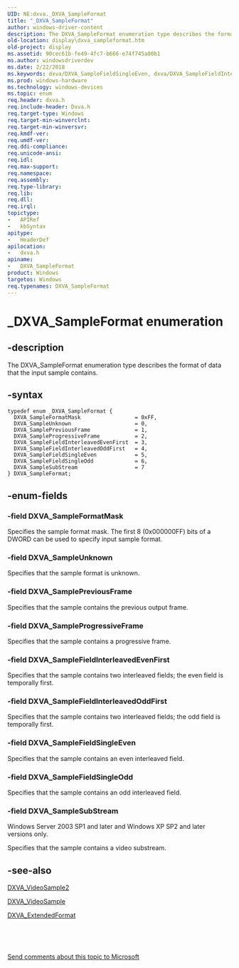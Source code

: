 ```yaml
---
UID: NE:dxva._DXVA_SampleFormat
title: "_DXVA_SampleFormat"
author: windows-driver-content
description: The DXVA_SampleFormat enumeration type describes the format of data that the input sample contains.
old-location: display\dxva_sampleformat.htm
old-project: display
ms.assetid: 90cec61b-fe49-4fc7-b666-e74f745a00b1
ms.author: windowsdriverdev
ms.date: 2/22/2018
ms.keywords: dxva/DXVA_SampleFieldSingleEven, dxva/DXVA_SampleFieldInterleavedEvenFirst, dxva/DXVA_SampleProgressiveFrame, dxva/DXVA_SampleSubStream, DXVA_SampleFieldInterleavedEvenFirst, dxvaref_342ab3ab-8498-4d6f-a052-aff84c407436.xml, display.dxva_sampleformat, _DXVA_SampleFormat, DXVA_SamplePreviousFrame, dxva/DXVA_SampleFormat, DXVA_SampleUnknown, DXVA_SampleFieldSingleEven, dxva/DXVA_SampleUnknown, DXVA_SampleFieldSingleOdd, DXVA_SampleFieldInterleavedOddFirst, DXVA_SampleFormat enumeration [Display Devices], DXVA_SampleFormat, DXVA_SampleProgressiveFrame, DXVA_SampleFormatMask, dxva/DXVA_SamplePreviousFrame, dxva/DXVA_SampleFormatMask, dxva/DXVA_SampleFieldSingleOdd, DXVA_SampleSubStream, dxva/DXVA_SampleFieldInterleavedOddFirst
ms.prod: windows-hardware
ms.technology: windows-devices
ms.topic: enum
req.header: dxva.h
req.include-header: Dxva.h
req.target-type: Windows
req.target-min-winverclnt: 
req.target-min-winversvr: 
req.kmdf-ver: 
req.umdf-ver: 
req.ddi-compliance: 
req.unicode-ansi: 
req.idl: 
req.max-support: 
req.namespace: 
req.assembly: 
req.type-library: 
req.lib: 
req.dll: 
req.irql: 
topictype:
-	APIRef
-	kbSyntax
apitype:
-	HeaderDef
apilocation:
-	dxva.h
apiname:
-	DXVA_SampleFormat
product: Windows
targetos: Windows
req.typenames: DXVA_SampleFormat
---
```


# _DXVA_SampleFormat enumeration


## -description


The DXVA_SampleFormat enumeration type describes the format of data that the input sample contains.


## -syntax


````
typedef enum _DXVA_SampleFormat { 
  DXVA_SampleFormatMask                 = 0xFF,
  DXVA_SampleUnknown                    = 0,
  DXVA_SamplePreviousFrame              = 1,
  DXVA_SampleProgressiveFrame           = 2,
  DXVA_SampleFieldInterleavedEvenFirst  = 3,
  DXVA_SampleFieldInterleavedOddFirst   = 4,
  DXVA_SampleFieldSingleEven            = 5,
  DXVA_SampleFieldSingleOdd             = 6,
  DXVA_SampleSubStream                  = 7
} DXVA_SampleFormat;
````


## -enum-fields




### -field DXVA_SampleFormatMask

Specifies the sample format mask. The first 8 (0x000000FF) bits of a DWORD can be used to specify input sample format. 



### -field DXVA_SampleUnknown

Specifies that the sample format is unknown. 



### -field DXVA_SamplePreviousFrame

Specifies that the sample contains the previous output frame.


### -field DXVA_SampleProgressiveFrame

Specifies that the sample contains a progressive frame.


### -field DXVA_SampleFieldInterleavedEvenFirst

Specifies that the sample contains two interleaved fields; the even field is temporally first.


### -field DXVA_SampleFieldInterleavedOddFirst

Specifies that the sample contains two interleaved fields; the odd field is temporally first.


### -field DXVA_SampleFieldSingleEven

Specifies that the sample contains an even interleaved field.


### -field DXVA_SampleFieldSingleOdd

Specifies that the sample contains an odd interleaved field.


### -field DXVA_SampleSubStream

Windows Server 2003 SP1 and later and Windows XP SP2 and later versions only.

Specifies that the sample contains a video substream.


## -see-also

<a href="..\dxva\ns-dxva-_dxva_videosample2.md">DXVA_VideoSample2</a>



<a href="..\dxva\ns-dxva-_dxva_videosample.md">DXVA_VideoSample</a>



<a href="..\dxva\ns-dxva-_dxva_extendedformat.md">DXVA_ExtendedFormat</a>



 

 

<a href="mailto:wsddocfb@microsoft.com?subject=Documentation%20feedback [display\display]:%20DXVA_SampleFormat enumeration%20 RELEASE:%20(2/22/2018)&amp;body=%0A%0APRIVACY STATEMENT%0A%0AWe use your feedback to improve the documentation. We don't use your email address for any other purpose, and we'll remove your email address from our system after the issue that you're reporting is fixed. While we're working to fix this issue, we might send you an email message to ask for more info. Later, we might also send you an email message to let you know that we've addressed your feedback.%0A%0AFor more info about Microsoft's privacy policy, see http://privacy.microsoft.com/en-us/default.aspx." title="Send comments about this topic to Microsoft">Send comments about this topic to Microsoft</a>

